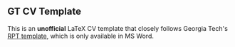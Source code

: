 ## GT CV Template

This is an __unofficial__ LaTeX CV template that closely follows Georgia Tech's [RPT template](https://faculty.gatech.edu/current-faculty/promotion-tenure), which is only available in MS Word.
